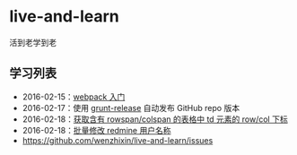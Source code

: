 # live-and-learn
活到老学到老

## 学习列表

* 2016-02-15：[webpack 入门](hello-webpack)
* 2016-02-17：使用 [grunt-release](https://github.com/geddski/grunt-release) 自动发布 GitHub repo 版本
* 2016-02-18：[获取含有 rowspan/colspan 的表格中 td 元素的 row/col 下标](get-td-index-of-table)
* 2016-02-18：[批量修改 redmine 用户名称](redmine-users-rename)
* https://github.com/wenzhixin/live-and-learn/issues
